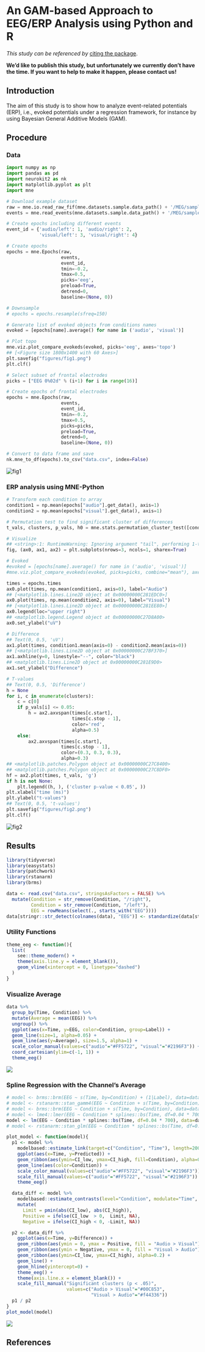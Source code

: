 
# An GAM-based Approach to EEG/ERP Analysis using Python and R

*This study can be referenced by* [citing the
package](https://github.com/neuropsychology/NeuroKit#citation).

**We’d like to publish this study, but unfortunately we currently don’t
have the time. If you want to help to make it happen, please contact
us\!**

## Introduction

The aim of this study is to show how to analyze event-related potentials
(ERP), i.e., evoked potentials under a regression framework, for
instance by using Bayesian General Additive Models (GAM).

## Procedure

### Data

``` python
import numpy as np
import pandas as pd
import neurokit2 as nk
import matplotlib.pyplot as plt
import mne

# Download example dataset
raw = mne.io.read_raw_fif(mne.datasets.sample.data_path() + '/MEG/sample/sample_audvis_filt-0-40_raw.fif')
events = mne.read_events(mne.datasets.sample.data_path() + '/MEG/sample/sample_audvis_filt-0-40_raw-eve.fif')

# Create epochs including different events
event_id = {'audio/left': 1, 'audio/right': 2,
            'visual/left': 3, 'visual/right': 4}

# Create epochs
epochs = mne.Epochs(raw, 
                    events,
                    event_id,
                    tmin=-0.2,
                    tmax=0.5,
                    picks='eeg',
                    preload=True,
                    detrend=0,
                    baseline=(None, 0))

# Downsample
# epochs = epochs.resample(sfreq=150)

# Generate list of evoked objects from conditions names
evoked = [epochs[name].average() for name in ('audio', 'visual')]

# Plot topo
mne.viz.plot_compare_evokeds(evoked, picks='eeg', axes='topo')
## [<Figure size 1800x1400 with 60 Axes>]
plt.savefig("figures/fig1.png")
plt.clf()

# Select subset of frontal electrodes
picks = ["EEG 0%02d" % (i+1) for i in range(16)]

# Create epochs of frontal electrodes
epochs = mne.Epochs(raw,
                    events,
                    event_id,
                    tmin=-0.2,
                    tmax=0.5,
                    picks=picks,
                    preload=True,
                    detrend=0,
                    baseline=(None, 0))

# Convert to data frame and save
nk.mne_to_df(epochs).to_csv("data.csv", index=False)
```

![fig1](../../studies/erp_gam/figures/fig1.png)

### ERP analysis using MNE-Python

``` python
# Transform each condition to array
condition1 = np.mean(epochs["audio"].get_data(), axis=1)
condition2 = np.mean(epochs["visual"].get_data(), axis=1)

# Permutation test to find significant cluster of differences
t_vals, clusters, p_vals, h0 = mne.stats.permutation_cluster_test([condition1, condition2], out_type='mask')

# Visualize
## <string>:1: RuntimeWarning: Ignoring argument "tail", performing 1-tailed F-test
fig, (ax0, ax1, ax2) = plt.subplots(nrows=3, ncols=1, sharex=True)

# Evoked
#evoked = [epochs[name].average() for name in ('audio', 'visual')]
#mne.viz.plot_compare_evokeds(evoked, picks=picks, combine="mean"), axes=ax0)

times = epochs.times
ax0.plot(times, np.mean(condition1, axis=0), label="Audio")
## [<matplotlib.lines.Line2D object at 0x00000000C281EDC0>]
ax0.plot(times, np.mean(condition2, axis=0), label="Visual")
## [<matplotlib.lines.Line2D object at 0x00000000C281EE80>]
ax0.legend(loc="upper right")
## <matplotlib.legend.Legend object at 0x00000000C27D8A00>
ax0.set_ylabel("uV")

# Difference
## Text(0, 0.5, 'uV')
ax1.plot(times, condition1.mean(axis=0) - condition2.mean(axis=0))
## [<matplotlib.lines.Line2D object at 0x00000000C27BF370>]
ax1.axhline(y=0, linestyle="--", color="black")
## <matplotlib.lines.Line2D object at 0x00000000C281E9D0>
ax1.set_ylabel("Difference")

# T-values
## Text(0, 0.5, 'Difference')
h = None
for i, c in enumerate(clusters):
    c = c[0]
    if p_vals[i] <= 0.05:
        h = ax2.axvspan(times[c.start],
                        times[c.stop - 1],
                        color='red',
                        alpha=0.5)
    else:
        ax2.axvspan(times[c.start],
                    times[c.stop - 1],
                    color=(0.3, 0.3, 0.3),
                    alpha=0.3)
## <matplotlib.patches.Polygon object at 0x00000000C27C8400>
## <matplotlib.patches.Polygon object at 0x00000000C27C8DF0>
hf = ax2.plot(times, t_vals, 'g')
if h is not None:
    plt.legend((h, ), ('cluster p-value < 0.05', ))
plt.xlabel("time (ms)")
plt.ylabel("t-values")
## Text(0, 0.5, 't-values')
plt.savefig("figures/fig2.png")
plt.clf()
```

![fig2](../../studies/erp_gam/figures/fig2.png)

## Results

``` r
library(tidyverse)
library(easystats)
library(patchwork)
library(rstanarm)
library(brms)

data <- read.csv("data.csv", stringsAsFactors = FALSE) %>% 
  mutate(Condition = str_remove(Condition, "/right"),
         Condition = str_remove(Condition, "/left"),
         EEG = rowMeans(select(., starts_with("EEG"))))
data[stringr::str_detect(colnames(data), "EEG")] <- standardize(data[stringr::str_detect(colnames(data), "EEG")])
```

### Utility Functions

``` r
theme_eeg <- function(){
  list(
    see::theme_modern() +
    theme(axis.line.y = element_blank()),
    geom_vline(xintercept = 0, linetype="dashed")
  )
}
```

### Visualize Average

``` r
data %>%
  group_by(Time, Condition) %>%
  mutate(Average = mean(EEG)) %>%
  ungroup() %>%
  ggplot(aes(x=Time, y=EEG, color=Condition, group=Label)) +
  geom_line(size=1, alpha=0.05) +
  geom_line(aes(y=Average), size=1.5, alpha=1) +
  scale_color_manual(values=c("audio"="#FF5722", "visual"="#2196F3")) +
  coord_cartesian(ylim=c(-1, 1)) +
  theme_eeg()
```

![](../../studies/erp_gam/figures/unnamed-chunk-8-1.png)<!-- -->

### Spline Regression with the Channel’s Average

``` r
# model <- brms::brm(EEG ~ s(Time, by=Condition) + (1|Label), data=data, algorithm ="meanfield")
# model <- rstanarm::stan_gamm4(EEG ~ Condition + s(Time, by=Condition), random = ~(1|Label), data=data, algorithm = "meanfield")
# model <- brms::brm(EEG ~ Condition + s(Time, by=Condition), data=data, algorithm = "fullrank")
# model <- lme4::lmer(EEG ~ Condition * splines::bs(Time, df=0.04 * 700) + (1|Label), data=data)
model <- lm(EEG ~ Condition * splines::bs(Time, df=0.04 * 700), data=data)
# model <- rstanarm::stan_glm(EEG ~ Condition * splines::bs(Time, df=0.04 * 700), data=data, algorithm ="optimizing", QR=TRUE)
```

``` r
plot_model <- function(model){
  p1 <- model %>%
    modelbased::estimate_link(target=c("Condition", "Time"), length=200) %>%
    ggplot(aes(x=Time, y=Predicted)) +
    geom_ribbon(aes(ymin=CI_low, ymax=CI_high, fill=Condition), alpha=0.2) +
    geom_line(aes(color=Condition)) +
    scale_color_manual(values=c("audio"="#FF5722", "visual"="#2196F3")) +
    scale_fill_manual(values=c("audio"="#FF5722", "visual"="#2196F3")) +
    theme_eeg()

  data_diff <- model %>%
    modelbased::estimate_contrasts(level="Condition", modulate="Time", length=300) %>% 
    mutate(
      Limit = pmin(abs(CI_low), abs(CI_high)), 
      Positive = ifelse(CI_low  > 0,  Limit, NA), 
      Negative = ifelse(CI_high < 0, -Limit, NA))

  p2 <- data_diff %>%
    ggplot(aes(x=Time, y=Difference)) +
    geom_ribbon(aes(ymin = 0, ymax = Positive, fill = "Audio > Visual"), alpha=0.4) +  
    geom_ribbon(aes(ymin = Negative, ymax = 0, fill = "Visual > Audio"), alpha=0.4) +
    geom_ribbon(aes(ymin=CI_low, ymax=CI_high), alpha=0.2) + 
    geom_line() +
    geom_hline(yintercept=0) +
    theme_eeg() +
    theme(axis.line.x = element_blank()) +
    scale_fill_manual("Significant clusters (p < .05)", 
                      values=c("Audio > Visual"="#00C853", 
                               "Visual > Audio"="#f44336"))
  p1 / p2
}
plot_model(model)
```

![](../../studies/erp_gam/figures/unnamed-chunk-10-1.png)<!-- -->

<!-- ### Spline Regression with all channels -->

<!-- ```{r, message=FALSE, warning=FALSE} -->

<!-- data_long <- data %>% -->

<!--   pivot_longer(starts_with("EEG."), names_to="Channel") -->

<!-- model <- lme4::lmer(value ~ Condition * splines::bs(Time, df=0.04 * 700) + (1|Channel), data=data_long) -->

<!-- # model <- lm(value ~ Channel + Condition * splines::bs(Time, df=0.04 * 700), data=data_long) -->

<!-- emmeans::emmeans(model, ~ Condition, by="Time", pbkrtest.limit = 213696) -->

<!-- ``` -->

<!-- ```{r, message=FALSE, warning=FALSE} -->

<!-- plot_model(model) -->

<!-- ``` -->

## References
